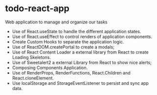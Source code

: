 # todo-react-app
Web application to manage and organize our tasks

- Use of React.useState to handle the different application states.
- Use of React.useEffect to control renders of application components.
- Create Custom Hooks to separate the application logic.
- Use of ReactDOM.createPortal to create a modals;
- Use of React Content Loader a external library from React to create Loading Skeletons.
- Use of Sweetalert2 a external Library from React to show nice alerts;
- Composing Components Application.
- Use of RenderProps, RenderFunctions, React.Children and React.cloneElement.
- Use localStorage and StorageEventListener to persist and sync app data.
